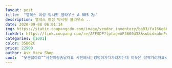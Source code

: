 ```yaml
---
layout: post 
title:  "엘레스 여성 박시핏 블라우스 A-005 2p" 
description: 엘레스 여성 박시핏 블라우스 ..
date: 2020-09-08 06:01:14 
img: https://static.coupangcdn.com/image/vendor_inventory/ba03/fa166e660a2a4adda2050eb7fa5d54f193821dca94a2d2e5d655613799be.jpg 
linkUrl: https://link.coupang.com/re/AFFSDP?lptag=AF3600438&subid=ahnPublicAsk&pageKey=1933429616&itemId=3282022885&vendorItemId=71269007514&traceid=V0-113-a261a641c49336d2 
categories: [1001] 
color: 35B62C 
price: 22900 
author: Ask View Shop 
cont:  "옷괜찮아요^^사진이랑좀달라요 사진에서는엉덩이가다가려지는데 이옷은 살짝가려져요<br/>" 
---
```

